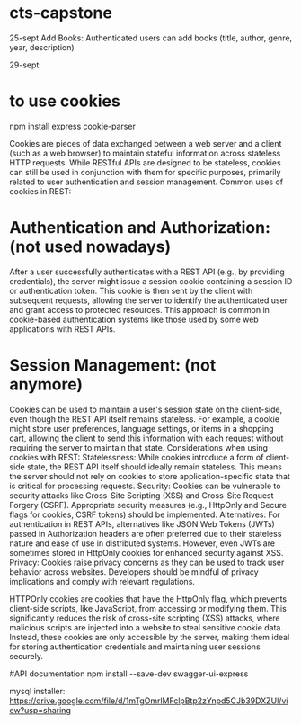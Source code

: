 # cts-capstone
25-sept
Add Books: Authenticated users can add books (title, author, genre, year, description)

29-sept:
# to use cookies
npm install express cookie-parser

Cookies are pieces of data exchanged between a web server and a client (such as a web browser) to maintain stateful information across stateless HTTP requests. While RESTful APIs are designed to be stateless, cookies can still be used in conjunction with them for specific purposes, primarily related to user authentication and session management.
Common uses of cookies in REST:
# Authentication and Authorization: (not used nowadays)
After a user successfully authenticates with a REST API (e.g., by providing credentials), the server might issue a session cookie containing a session ID or authentication token.
This cookie is then sent by the client with subsequent requests, allowing the server to identify the authenticated user and grant access to protected resources.
This approach is common in cookie-based authentication systems like those used by some web applications with REST APIs.
# Session Management: (not anymore)
Cookies can be used to maintain a user's session state on the client-side, even though the REST API itself remains stateless.
For example, a cookie might store user preferences, language settings, or items in a shopping cart, allowing the client to send this information with each request without requiring the server to maintain that state.
Considerations when using cookies with REST:
Statelessness: While cookies introduce a form of client-side state, the REST API itself should ideally remain stateless. This means the server should not rely on cookies to store application-specific state that is critical for processing requests.
Security: Cookies can be vulnerable to security attacks like Cross-Site Scripting (XSS) and Cross-Site Request Forgery (CSRF). Appropriate security measures (e.g., HttpOnly and Secure flags for cookies, CSRF tokens) should be implemented.
Alternatives: For authentication in REST APIs, alternatives like JSON Web Tokens (JWTs) passed in Authorization headers are often preferred due to their stateless nature and ease of use in distributed systems. However, even JWTs are sometimes stored in HttpOnly cookies for enhanced security against XSS.
Privacy: Cookies raise privacy concerns as they can be used to track user behavior across websites. Developers should be mindful of privacy implications and comply with relevant regulations.

HTTPOnly cookies are cookies that have the HttpOnly flag, which prevents client-side scripts, like JavaScript, from accessing or modifying them. This significantly reduces the risk of cross-site scripting (XSS) attacks, where malicious scripts are injected into a website to steal sensitive cookie data. Instead, these cookies are only accessible by the server, making them ideal for storing authentication credentials and maintaining user sessions securely.  


#API documentation
npm install --save-dev swagger-ui-express

mysql installer: https://drive.google.com/file/d/1mTgOmrlMFclpBtp2zYnpd5CJb39DXZUl/view?usp=sharing

